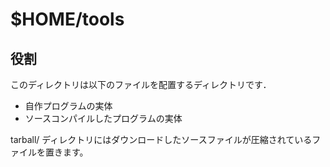 # $HOME/tools

## 役割

このディレクトリは以下のファイルを配置するディレクトリです．

- 自作プログラムの実体
- ソースコンパイルしたプログラムの実体

tarball/ ディレクトリにはダウンロードしたソースファイルが圧縮されているファイルを置きます。
